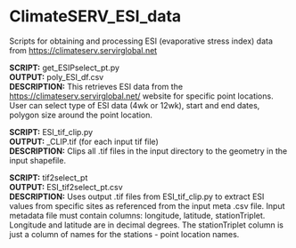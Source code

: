 # ClimateSERV_ESI_data
Scripts for obtaining and processing ESI (evaporative stress index) data from https://climateserv.servirglobal.net  
  
**SCRIPT:** get_ESIPselect_pt.py  
**OUTPUT:** poly_ESI_df.csv  
**DESCRIPTION:** This retrieves ESI data from the https://climateserv.servirglobal.net/ website for specific point locations. User can select type of ESI data (4wk or 12wk), start and end dates, polygon size around the point location.  
  
**SCRIPT:** ESI_tif_clip.py  
**OUTPUT:** <date>_CLIP.tif (for each input tif file)  
**DESCRIPTION:** Clips all .tif files in the input directory to the geometry in the input shapefile.  
  
**SCRIPT:** tif2select_pt  
**OUTPUT:** ESI_tif2select_pt.csv  
**DESCRIPTION:** Uses output .tif files from ESI_tif_clip.py to extract ESI values from specific sites as referenced from the input meta .csv file. Input metadata file must contain columns: longitude, latitude, stationTriplet. Longitude and latitude are in decimal degrees. The stationTriplet column is just a column of names for the stations - point location names.  
  
